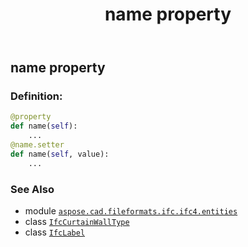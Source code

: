 ﻿---
title: name property
second_title: Aspose.CAD for Python via .NET API References
description: 
type: docs
weight: 100
url: /python-net/aspose.cad.fileformats.ifc.ifc4.entities/ifccurtainwalltype/name/
is_root: false
---

## name property

### Definition:
```python
@property
def name(self):
    ...
@name.setter
def name(self, value):
    ...
```

### See Also
* module [`aspose.cad.fileformats.ifc.ifc4.entities`](../../)
* class [`IfcCurtainWallType`](/cad/python-net/aspose.cad.fileformats.ifc.ifc4.entities/ifccurtainwalltype)
* class [`IfcLabel`](/cad/python-net/aspose.cad.fileformats.ifc.ifc4.types/ifclabel)
